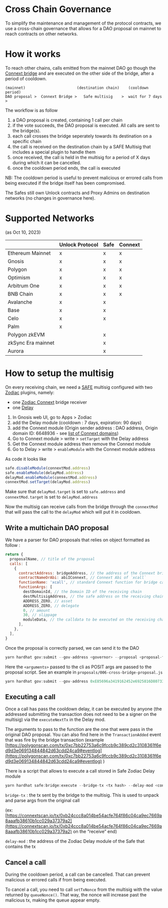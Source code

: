# Cross Chain Governance

To simplify the maintenance and management of the protocol contracts, we use a cross-chain governance that allows for a DAO proposal on mainnet to reach contracts on other networks.

# How it works

To reach other chains, calls emitted from the mainnet DAO go though the [Connext bridge](https://www.connext.network/) and are executed on the other side of the bridge, after a period of cooldown.

```
(mainnet)                       (destination chain)    (cooldown period)
DAO proposal >  Connext Bridge >   Safe multisig    >  wait for 7 days   >
```

The workflow is as follow

1. a DAO proposal is created, containing 1 call per chain
2. if the vote succeeds, the DAO proposal is executed. All calls are sent to the bridge(s).
3. each call crosses the bridge seperately towards its destination on a specific chain
4. the call is received on the destination chain by a SAFE Multisig that includes a special plugin to handle them
5. once received, the call is held in the multisig for a period of X days during which it can be cancelled.
6. once the cooldown period ends, the call is executed

NB: The cooldown period is useful to prevent malicious or errored calls from being executed if the bridge itself has been compromised.

The Safes still own Unlock contracts and Proxy Admins on destination networks (no changes in governance here).

# Supported Networks

(as Oct 10, 2023)

|                    | Unlock Protocol | Safe | Connext |
| ------------------ | --------------- | ---- | ------- |
| Ethereum Mainnet   | x               | x    | x       |
| Gnosis             | x               | x    | x       |
| Polygon            | x               | x    | x       |
| Optimism           | x               | x    | x       |
| Arbitrum One       | x               | x    | x       |
| BNB Chain          | x               | x    | x       |
| Avalanche          | x               | x    |         |
| Base               | x               | x    |         |
| Celo               | x               | x    |         |
| Palm               | x               |      |         |
| Polygon zkEVM      |                 | x    |         |
| zkSync Era mainnet |                 | x    |         |
| Aurora             |                 | x    |         |

# How to setup the multisig

On every receiving chain, we need a [SAFE](https://safe.global/) multisig configured with two [Zodiac](https://zodiac.wiki/index.php/ZODIAC.WIKI) plugins, namely:

- one [Zodiac Connext](https://github.com/gnosis/zodiac-module-connext/) bridge receiver
- one [Delay](https://zodiac.wiki/index.php/Category:Delay_Modifier)

1. In Gnosis web UI, go to Apps > Zodiac
2. add the Delay module (cooldown : 7 days, expiration: 90 days)
3. add the Connext module (Origin sender address : DAO address, Origin domain ID: 6648936 - see [list of Connext domains](https://docs.connext.network/resources/deployments#ethereum))
4. Go to Connext module > write > `setTarget` with the Delay address
5. Get the Connext module address then remove the Connext module
6. Go to Delay > write > `enableModule` with the Connext module address

As code it looks like

```jsx
safe.disableModule(connextMod.address)
safe.enableModule(delayMod.address)
delayMod.enableModule(connextMod.address)
connextMod.setTarget(delayMod.address)
```

Make sure that `delayMod.target` is set to `safe.address` and `connextMod.target` is set to `delayMod.address`

Now the multisig can receive calls from the bridge through the `connextMod` that will pass the call to the `delayMod` which will put it in cooldown.

## Write a multichain DAO proposal

We have a parser for DAO proposals that relies on object formatted as follow :

```jsx
return {
  proposalName, // title of the proposal
  calls: [
    {
      contractAddress: bridgeAddress, // the address of the Connext bridge
      contractNameOrAbi: abiIConnext, // Connext Abi of `xcall`
      functionName: 'xcall', // standard Connext function for bridge call
      functionArgs: [
        destDomainId, // the Domain ID of the receiving chain
        destMultisigAddress, // the safe address on the receiving chain
        ADDRESS_ZERO, // asset
        ADDRESS_ZERO, // delegate
        0, // amount
        30, // slippage
        moduleData, // the calldata to be executed on the receiving chain
      ],
    },
  ],
}
```

Once the proposal is correctly parsed, we can send it to the DAO

```jsx
yarn hardhat gov:submit --gov-address <governor> --proposal <proposal-filepath> --network gnosis <arguments>
```

Here the `<arguments>` passed to the cli as POSIT args are passed to the proposal script. See an example in `proposals/006-cross-bridge-proposal.js`

```jsx
yarn hardhat gov:submit --gov-address 0xE85696a3419162452e6925816D8073374e4190b7 --proposal proposals/006-cross-bridge-proposal.js --network gnosis 137 0xfa2709Aa98F051c4190d70dE38F7c7A330c60ab7 0x2411336105D4451713d23B5156038A48569EcE3a
```

## Executing a call

Once a call has pass the cooldown delay, it can be executed by anyone (the addressed submitting the transaction does not need to be a signer on the multisig) via the `executeNextTx` in the Delay mod.

The arguments to pass to the function are the one that were pass in the original DAO proposal. You can also find here in the `TransactionAdded` event that was fire by the bridge transaction (example [https://polygonscan.com/tx/0xc7bb22753a6c9fccb9c389cd2c3108361f6ed9d3e069134844842d63cdd24ca9#eventlog](https://polygonscan.com/tx/0xc7bb22753a6c9fccb9c389cd2c3108361f6ed9d3e069134844842d63cdd24ca9#eventlog) )

There is a script that allows to execute a call stored in Safe Zodiac Delay module

```jsx
yarn hardhat safe:bridge:execute --bridge-tx <tx hash> --delay-mod <contract address> --network <network name>
```

`bridge-tx` : the tx sent by the bridge to the multisig. This is used to unpack and parse args from the original call

(ex: [https://connextscan.io/tx/0xb24ccc8a014be54acfe764f86c04ca9ec7669a8aaafb38610b1cc029a37379a2](https://connextscan.io/tx/0xb24ccc8a014be54acfe764f86c04ca9ec7669a8aaafb38610b1cc029a37379a2) on the “receive” end)

`delay-mod` : the address of the Zodiac Delay module of the Safe that contains the tx

## Cancel a call

During the cooldown period, a call can be cancelled. That can prevent malicious or errored calls if from being executed.

To cancel a call, you need to call `setTxNonce` from the multisig with the value returned by `queueNonce()`. That way, the nonce will increase past the malicious tx, making the queue appear empty.
